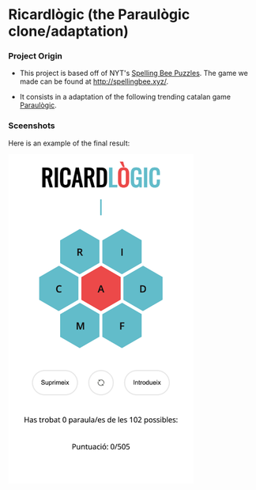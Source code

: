 # Ricardlògic (the Paraulògic clone/adaptation)

### Project Origin

- This project is based off of NYT's [Spelling Bee Puzzles](https://www.nytimes.com/puzzles/spelling-bee). The game we made can be found at http://spellingbee.xyz/.

- It consists in a adaptation of the following trending catalan game [Paraulògic](https://vilaweb.cat/paraulogic/).

### Sceenshots

Here is an example of the final result:

<img src="/assets/ricardlogic-screenshot.png" width="375" height="667" />


